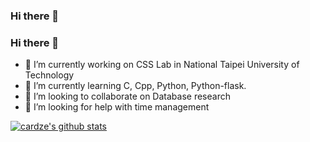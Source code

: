 ### Hi there 👋

<!--
**cardze/cardze** is a ✨ _special_ ✨ repository because its `README.md` (this file) appears on your GitHub profile.

Here are some ideas to get you started:

- 🔭 I’m currently working on ...
- 🌱 I’m currently learning ...
- 👯 I’m looking to collaborate on ...
- 🤔 I’m looking for help with ...
- 💬 Ask me about ...
- 📫 How to reach me: ...
- 😄 Pronouns: ...
- ⚡ Fun fact: ...
-->
### Hi there 👋
- 🔭 I’m currently working on CSS Lab in National Taipei University of Technology
- 🌱 I’m currently learning C, Cpp, Python, Python-flask. 
- 👯 I’m looking to collaborate on Database research
- 🤔 I’m looking for help with time management

[![cardze's github stats](https://github-readme-stats.vercel.app/api?username=cardze&show_icons=true&include_all_commits=true&theme=dracula)](https://github.com/anuraghazra/github-readme-stats)
